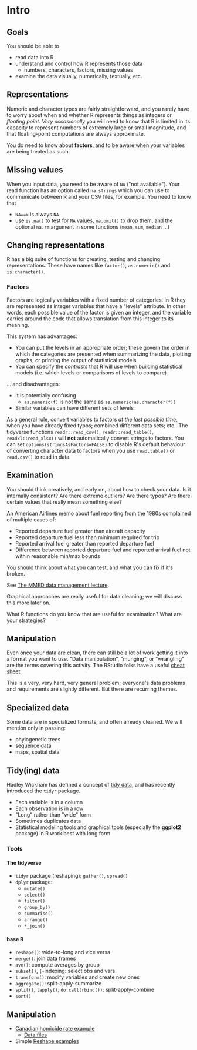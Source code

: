 # Intro

## Goals

You should be able to

-  read data into R
- understand and control how R represents those data
    - numbers, characters, factors, missing values
- examine the data visually, numerically, textually, etc.

## Representations

Numeric and character types are fairly straightforward, and you rarely
have to worry about when and whether R represents things as integers or *floating point*.
*Very occasionally* you will need to know that R is limited in its
capacity to represent numbers of extremely large or small magnitude, and
that floating-point computations are always approximate.

You do need to know about **factors**, and to be aware when your
variables are being treated as such.

## Missing values

When you input data, you need to be aware of `NA` ("not available"). Your
read function has an option called `na.strings` which you can use to
communicate between R and your CSV files, for example. You need to know
that

- `NA==x` is always `NA`
- use `is.na()` to test for `NA` values, `na.omit()` to drop them, and the optional `na.rm` argument in some functions (`mean`, `sum`, `median` ...)

## Changing representations

R has a big suite of functions for creating, testing and changing
representations. These have names like `factor()`, `as.numeric()` and
`is.character()`.

### Factors

Factors are logically variables with a fixed number of categories. In R
they are represented as integer variables that have a "levels"
attribute. In other words, each possible value of the factor is given an
integer, and the variable carries around the code that allows
translation from this integer to its meaning.

This system has advantages:

* You can put the levels in an appropriate order; these govern the order in which the categories are presented when summarizing the data, plotting graphs, or printing the output of statistical models
* You can specify the *contrasts* that R will use when building statistical models (i.e. which levels or comparisons of levels to compare)

... and disadvantages:

* It is potentially confusing
    * `as.numeric(f)` is not the same as
        `as.numeric(as.character(f))`
* Similar variables can have different sets of levels

As a general rule, convert variables to factors *at the last possible time*, when you have already fixed typos; combined different data sets; etc.. The tidyverse functions `readr::read_csv()`, `readr::read_table()`, `readxl::read_xlsx()` will **not** automatically convert strings to factors. You can set
`options(stringsAsFactors=FALSE)` to disable R's default behaviour of
converting character data to factors when you use `read.table()` or
`read.csv()` to read in data. 

## Examination

You should think creatively, and early on, about how to check your data.
Is it internally consistent? Are there extreme outliers? Are there
typos? Are there certain values that really mean something else?

An American Airlines memo about fuel reporting from the 1980s complained of multiple cases of:

*  Reported departure fuel greater than aircraft capacity
*  Reported departure fuel less than minimum required for trip
*  Reported arrival fuel greater than reported departure fuel
*  Difference between reported departure fuel and reported arrival fuel not within reasonable min/max bounds

You should think about what you can test, and what you can fix if it's
broken.

See [The MMED data management lecture](http://lalashan.mcmaster.ca/theobio/mmed/index.php/Introduction_to_data_management_and_cleaning).

Graphical approaches are really useful for data cleaning; we will
discuss this more later on.

What R functions do you know that are useful for examination? What are
your strategies?

## Manipulation

Even once your data are clean, there can still be a lot of work getting
it into a format you want to use. "Data manipulation", "munging", or
"wrangling" are the terms covering this activity. The RStudio folks have
a useful [cheat sheet](http://www.rstudio.com/wp-content/uploads/2015/02/data-wrangling-cheatsheet.pdf).

This is a very, very hard, very general problem; everyone's data
problems and requirements are slightly different. But there are
recurring themes.

## Specialized data

Some data are in specialized formats, and often already cleaned. We will
mention only in passing:

-   phylogenetic trees
-   sequence data
-   maps, spatial data

## Tidy(ing) data

Hadley Wickham has defined a concept of [tidy
data](http://www.jstatsoft.org/v59/i10/paper), and has recently
introduced the `tidyr` package.

-   Each variable is in a column
-   Each observation is in a row
-   "Long" rather than "wide" form
-   Sometimes duplicates data
-   Statistical modeling tools and graphical tools (especially the
    **ggplot2** package) in R work best with long form

### Tools

#### The tidyverse

-   `tidyr` package (reshaping): `gather()`, `spread()`
-   `dplyr` package:
    -   `mutate()`
    -   `select()`
    -   `filter()`
    -   `group_by()`
    -   `summarise()`
    -   `arrange()`
	-   `*_join()`

#### base R

-   `reshape()`: wide-to-long and vice versa
-   `merge()`: join data frames
-   `ave()`: compute averages by group
-   `subset()`, `[`-indexing: select obs and vars
-   `transform()`: modify variables and create new ones
-   `aggregate()`: split-apply-summarize
-   `split()`, `lapply()`, `do.call(rbind())`: split-apply-combine
-   `sort()`


Manipulation
------------

-   [Canadian homicide rate example](CA_homicide.html)
	- [Data files](data/)
-   Simple [Reshape examples](Reshape_examples.html)

